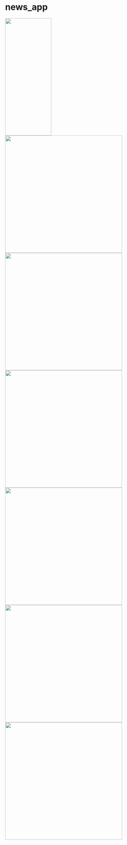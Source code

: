 # news_app

<img src="https://github.com/user-attachments/assets/391f7387-686b-46d3-bada-0f98624000f7" width="150" height="380">
</br>
<img src="https://github.com/user-attachments/assets/2a70c8c1-8d60-4b76-adfd-3c55b582f732" height="380">
</br>
<img src="https://github.com/user-attachments/assets/59f0f773-2d3f-4da1-9d1c-31990a7bf5c0" height="380">
</br>
<img src="https://github.com/user-attachments/assets/2de5859e-dcd4-4155-834c-7432bd07735c" height="380">
</br>
<img src="https://github.com/user-attachments/assets/aa10d993-6dcd-413b-8d25-e2015eca948b" height="380">
</br>
<img src="https://github.com/user-attachments/assets/9e83f9f3-c120-4d5b-9737-cb8fcf54e1c1" height="380">
</br>
<img src="https://github.com/user-attachments/assets/5ece6fdc-1c97-4091-a81d-b14828c81993" height="380">



